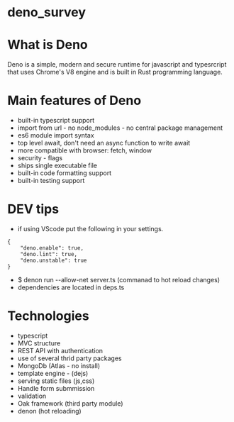 # deno_survey

# What is Deno

Deno is a simple, modern and secure runtime for javascript and typesrcript that uses Chrome's V8 engine and is built in Rust programming language.

# Main features of Deno

- built-in typescript support
- import from url - no node_modules - no central package management
- es6 module import syntax
- top level await, don't need an async function to write await
- more compatible with browser: fetch, window
- security - flags
- ships single executable file
- built-in code formatting support
- built-in testing support

# DEV tips

- if using VScode put the following in your settings.

```
{
    "deno.enable": true,
    "deno.lint": true,
    "deno.unstable": true
}
```

- \$ denon run --allow-net server.ts (commanad to hot reload changes)
- dependencies are located in deps.ts

# Technologies

- typescript
- MVC structure
- REST API with authentication
- use of several thrid party packages
- MongoDb (Atlas - no install)
- template engine - (dejs)
- serving static files (js,css)
- Handle form submmission
- validation
- Oak framework (third party module)
- denon (hot reloading)
